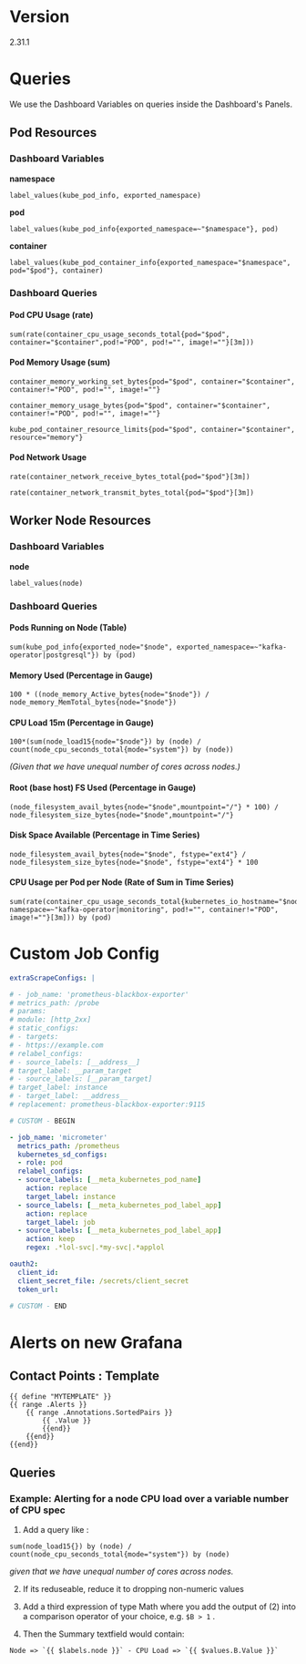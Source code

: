 # Version
2.31.1

# Queries
We use the Dashboard Variables on queries inside the Dashboard's Panels.

## Pod Resources
### Dashboard Variables

**namespace**

```
label_values(kube_pod_info, exported_namespace)
```

**pod**

```
label_values(kube_pod_info{exported_namespace=~"$namespace"}, pod)
```

**container**

```
label_values(kube_pod_container_info{exported_namespace="$namespace", pod="$pod"}, container)
```

### Dashboard Queries
#### Pod CPU Usage (rate)
```
sum(rate(container_cpu_usage_seconds_total{pod="$pod", container="$container",pod!="POD", pod!="", image!=""}[3m]))
```

#### Pod Memory Usage (sum)
```
container_memory_working_set_bytes{pod="$pod", container="$container", container!="POD", pod!="", image!=""}

container_memory_usage_bytes{pod="$pod", container="$container", container!="POD", pod!="", image!=""}

kube_pod_container_resource_limits{pod="$pod", container="$container", resource="memory"}
```

#### Pod Network Usage
```
rate(container_network_receive_bytes_total{pod="$pod"}[3m])

rate(container_network_transmit_bytes_total{pod="$pod"}[3m])
```

## Worker Node Resources
### Dashboard Variables

**node**

```
label_values(node)
```

### Dashboard Queries
#### Pods Running on Node (Table)
```
sum(kube_pod_info{exported_node="$node", exported_namespace=~"kafka-operator|postgresql"}) by (pod)
```
#### Memory Used (Percentage in Gauge)
```
100 * ((node_memory_Active_bytes{node="$node"}) / node_memory_MemTotal_bytes{node="$node"})
```
#### CPU Load 15m (Percentage in Gauge)
```
100*(sum(node_load15{node="$node"}) by (node) / count(node_cpu_seconds_total{mode="system"}) by (node))
```
_(Given that we have unequal number of cores across nodes.)_

#### Root (base host) FS Used (Percentage in Gauge)
```
(node_filesystem_avail_bytes{node="$node",mountpoint="/"} * 100) / node_filesystem_size_bytes{node="$node",mountpoint="/"}
```
#### Disk Space Available (Percentage in Time Series)

```
node_filesystem_avail_bytes{node="$node", fstype="ext4"} / node_filesystem_size_bytes{node="$node", fstype="ext4"} * 100
```
#### CPU Usage per Pod per Node (Rate of Sum in Time Series)
```
sum(rate(container_cpu_usage_seconds_total{kubernetes_io_hostname="$node", namespace=~"kafka-operator|monitoring", pod!="", container!="POD", image!=""}[3m])) by (pod)
```

# Custom Job Config

```yaml
extraScrapeConfigs: |

# - job_name: 'prometheus-blackbox-exporter'
# metrics_path: /probe
# params:
# module: [http_2xx]
# static_configs:
# - targets:
# - https://example.com
# relabel_configs:
# - source_labels: [__address__]
# target_label: __param_target
# - source_labels: [__param_target]
# target_label: instance
# - target_label: __address__
# replacement: prometheus-blackbox-exporter:9115

# CUSTOM - BEGIN

- job_name: 'micrometer'
  metrics_path: /prometheus
  kubernetes_sd_configs:
  - role: pod
  relabel_configs:
  - source_labels: [__meta_kubernetes_pod_name]
    action: replace
    target_label: instance
  - source_labels: [__meta_kubernetes_pod_label_app]
    action: replace
    target_label: job
  - source_labels: [__meta_kubernetes_pod_label_app]
    action: keep
    regex: .*lol-svc|.*my-svc|.*applol

oauth2:
  client_id: 
  client_secret_file: /secrets/client_secret
  token_url:

# CUSTOM - END
```

# Alerts on new Grafana

## Contact Points : Template
```
{{ define "MYTEMPLATE" }}
{{ range .Alerts }}
	{{ range .Annotations.SortedPairs }}
		{{ .Value }}
		{{end}}
	{{end}}
{{end}}
```

## Queries

### Example: Alerting for a node CPU load over a variable number of CPU spec

1. Add a query like :
```
sum(node_load15{}) by (node) / count(node_cpu_seconds_total{mode="system"}) by (node)
```
_given that we have unequal number of cores across nodes._

2. If its reduseable, reduce it to dropping non-numeric values

3. Add a third expression of type Math where you add the output of (2) into a comparison operator of your choice, e.g. `$B > 1` .

4. Then the Summary textfield would contain: 

```
Node => `{{ $labels.node }}` - CPU Load => `{{ $values.B.Value }}`
```